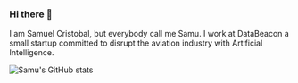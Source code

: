 ### Hi there 👋

I am Samuel Cristobal, but everybody call me Samu. I work at DataBeacon a small startup committed to disrupt the aviation industry with Artificial Intelligence.

![Samu's GitHub stats](https://github-readme-stats.vercel.app/api?username=scristobal&count_private=true&theme=radical)

